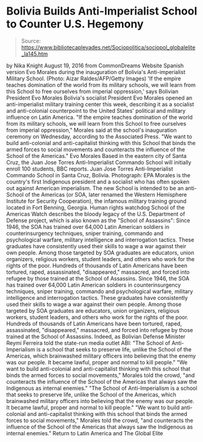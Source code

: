 # Bolivia Builds Anti-Imperialist School to Counter U.S. Hegemony

> Source: https://www.bibliotecapleyades.net/Sociopolitica/sociopol_globalelite_la145.htm

by Nika Knight
August 19, 2016 from CommonDreams Website
Spanish version
Evo Morales during the inauguration
of Bolivia's Anti-imperialist Military School.
(Photo: Aizar Raldes/AFP/Getty Images)
'If the empire teaches
domination of the world from its military schools,
we will learn from this School
to free ourselves from imperial oppression,'
says Bolivian President Evo Morales
Bolivia's socialist President Evo Morales opened an anti-imperialist military training center this week, describing it as a socialist and anti-colonial counterpoint to the United States' political and military influence on Latin America.
"If the empire teaches domination of the world from its military schools, we will learn from this School to free ourselves from imperial oppression," Morales said at the school's inauguration ceremony on Wednesday, according to the Associated Press.
"We want to build
anti-colonial and anti-capitalist thinking with this School
that binds the armed forces to social movements
and counteracts the influence of
the School of the Americas." Evo Morales
Based in the eastern city of Santa Cruz, the Juan Jose Torres Anti-Imperialist Commando School will initially enroll 100 students, BBC reports.
Juan Jose Torres Anti-Imperialist Commando School
in Santa Cruz, Bolivia.
Photograph: EPA
Morales is the country's first Indigenous president and a socialist who has often spoken out against American imperialism.
The new School is intended to be an anti-School of the Americas (or SOA, later renamed the Western Hemisphere Institute for Security Cooperation), the infamous military training ground located in Fort Benning, Georgia.
Human rights watchdog School of the Americas Watch describes the bloody legacy of the U.S. Department of Defense project, which is also known as the "School of Assassins":
Since 1946, the SOA has trained over 64,000 Latin American soldiers in counterinsurgency techniques, sniper training, commando and psychological warfare, military intelligence and interrogation tactics. These graduates have consistently used their skills to wage a war against their own people. Among those targeted by SOA graduates are educators, union organizers, religious workers, student leaders, and others who work for the rights of the poor. Hundreds of thousands of Latin Americans have been tortured, raped, assassinated, "disappeared," massacred, and forced into refugee by those trained at the School of Assassins.
Since 1946, the SOA has trained over 64,000 Latin American soldiers in counterinsurgency techniques, sniper training, commando and psychological warfare, military intelligence and interrogation tactics.
These graduates have consistently used their skills to wage a war against their own people.
Among those targeted by SOA graduates are educators, union organizers, religious workers, student leaders, and others who work for the rights of the poor.
Hundreds of thousands of Latin Americans have been tortured, raped, assassinated, "disappeared," massacred, and forced into refugee by those trained at the School of Assassins.
Indeed, as Bolivian Defense Minister Reymi Ferreira told the state-run media outlet ABI:
"The School of Anti-Imperialism is a school that seeks to preserve life, unlike the School of the Americas, which brainwashed military officers into believing that the enemy was our people. It became lawful, proper and normal to kill people." "We want to build anti-colonial and anti-capitalist thinking with this school that binds the armed forces to social movements," Morales told the crowd, "and counteracts the influence of the School of the Americas that always saw the Indigenous as internal enemies."
"The School of Anti-Imperialism is a school that seeks to preserve life, unlike the School of the Americas, which brainwashed military officers into believing that the enemy was our people.
It became lawful, proper and normal to kill people."
"We want to build anti-colonial and anti-capitalist thinking with this school that binds the armed forces to social movements," Morales told the crowd, "and counteracts the influence of the School of the Americas that always saw the Indigenous as internal enemies."
Return to Latin America and The Global Elite
